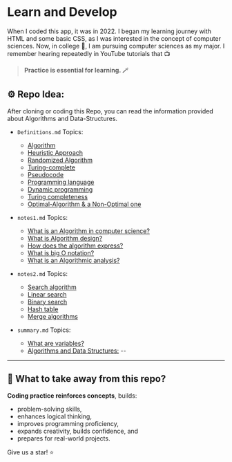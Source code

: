 # Learn and Develop

When I coded this app, it was in 2022. I began my learning journey with HTML and some basic CSS, as I was interested in the concept of computer sciences. Now, in college 🏫, I am pursuing computer sciences as my major. I remember hearing repeatedly in YouTube tutorials that 📺


> **Practice is essential for learning. 🪄**

## ⚙️ Repo Idea:
After cloning or coding this Repo, you can read the information provided about Algorithms and Data-Structures.

- `Definitions.md` Topics:
    - [Algorithm](https://github.com/WajdWael/Basic-Html-algorithms-Info/blob/main/notes/Definitions.md#algorithm)
    - [Heuristic Approach](https://github.com/WajdWael/Basic-Html-algorithms-Info/blob/main/notes/Definitions.md#heuristic-approach)
    - [Randomized Algorithm](https://github.com/WajdWael/Basic-Html-algorithms-Info/blob/main/notes/Definitions.md#randomized-algorithm)
    - [Turing-complete](https://github.com/WajdWael/Basic-Html-algorithms-Info/blob/main/notes/Definitions.md#turing-complete)
    - [Pseudocode](https://github.com/WajdWael/Basic-Html-algorithms-Info/blob/main/notes/Definitions.md#pseudocode)
    - [Programming language](https://github.com/WajdWael/Basic-Html-algorithms-Info/blob/main/notes/Definitions.md#programming-language)
    - [Dynamic programming](https://github.com/WajdWael/Basic-Html-algorithms-Info/blob/main/notes/Definitions.md#dynamic-programming)
    - [Turing completeness](https://github.com/WajdWael/Basic-Html-algorithms-Info/blob/main/notes/Definitions.md#turing-completeness)
    - [Optimal-Algorithm & a Non-Optimal one](https://github.com/WajdWael/Basic-Html-algorithms-Info/blob/main/notes/Definitions.md#what-is-the-difference-between-an-optimal-algorithm-and-a-non-optimal-one)
      

- `notes1.md` Topics:
    - [What is an Algorithm in computer science?](https://github.com/WajdWael/Basic-Html-algorithms-Info/blob/main/notes/notes1.md#what-is-an-algorithm-in-computer-science)
    - [What is Algorithm design?](https://github.com/WajdWael/Basic-Html-algorithms-Info/blob/main/notes/notes1.md#what-is-algorithm-design)
    - [How does the algorithm express?](https://github.com/WajdWael/Basic-Html-algorithms-Info/blob/main/notes/notes1.md#how-does-the-algorithm-express)
    - [What is big O notation?](https://github.com/WajdWael/Basic-Html-algorithms-Info/blob/main/notes/notes1.md#what-is-big-o-notation)
    - [What is an Algorithmic analysis?](https://github.com/WajdWael/Basic-Html-algorithms-Info/blob/main/notes/notes1.md#what-is-an-algorithmic-analysis)


- `notes2.md` Topics:
    - [Search algorithm](https://github.com/WajdWael/Basic-Html-algorithms-Info/blob/main/notes/notes2.md#search-algorithm)
    - [Linear search](https://github.com/WajdWael/Basic-Html-algorithms-Info/blob/main/notes/notes2.md#linear-search)
    - [Binary search](https://github.com/WajdWael/Basic-Html-algorithms-Info/blob/main/notes/notes2.md#binary-search)
    - [Hash table](https://github.com/WajdWael/Basic-Html-algorithms-Info/blob/main/notes/notes2.md#hash-table)
    - [Merge algorithms](https://github.com/WajdWael/Basic-Html-algorithms-Info/blob/main/notes/notes2.md#merge-algorithms)
 
- `summary.md` Topics:
    - [What are variables?](https://github.com/WajdWael/Basic-Html-algorithms-Info/blob/main/notes/summary.md#what-is-variables)
    - [Algorithms and Data Structures:](https://github.com/WajdWael/Basic-Html-algorithms-Info/blob/main/notes/summary.md#algorithms-and-data-structures)
--

---

## 💎 What to take away from this repo?

**Coding practice reinforces concepts**, builds:
- problem-solving skills, 
- enhances logical thinking, 
- improves programming proficiency, 
- expands creativity, builds confidence, and 
- prepares for real-world projects.


Give us a star! ⭐
